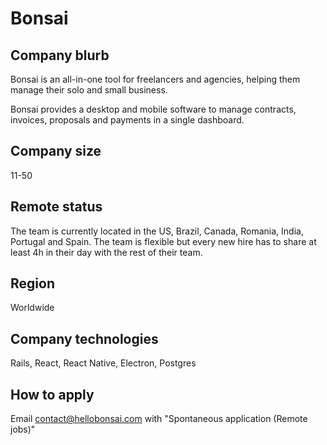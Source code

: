 # Bonsai

## Company blurb

Bonsai is an all-in-one tool for freelancers and agencies, helping them manage their solo and small business.

Bonsai provides a desktop and mobile software to manage contracts, invoices, proposals and payments in a single dashboard.

## Company size

11-50

## Remote status

The team is currently located in the US, Brazil, Canada, Romania, India, Portugal and Spain. The team is flexible but every new hire has to share at least 4h in their day with the rest of their team.

## Region

Worldwide

## Company technologies

Rails, React, React Native, Electron, Postgres

## How to apply

Email contact@hellobonsai.com with "Spontaneous application (Remote jobs)"
